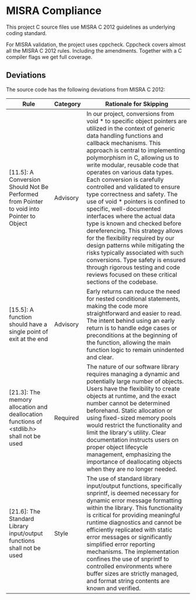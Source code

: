 # MISRA Compliance

This project C source files use MISRA C 2012 guidelines as underlying coding standard.

For MISRA validation, the project uses cppcheck. Cppcheck covers almost all the MISRA C 2012 rules.
Including the amendments. Together with a C compiler flags we get full coverage.

## Deviations

The source code has the following deviations from MISRA C 2012:

| Rule                                                                                     | Category | Rationale for Skipping                                                                                                                                                                                                                                                                                                                        |
|------------------------------------------------------------------------------------------|----------|-----------------------------------------------------------------------------------------------------------------------------------------------------------------------------------------------------------------------------------------------------------------------------------------------------------------------------------------------|
| [11.5]: A Conversion Should Not Be Performed from Pointer to void into Pointer to Object | Advisory | In our project, conversions from void * to specific object pointers are utilized in the context of generic data handling functions and callback mechanisms. This approach is central to implementing polymorphism in C, allowing us to write modular, reusable code that operates on various data types. Each conversion is carefully controlled and validated to ensure type correctness and safety. The use of void * pointers is confined to specific, well-documented interfaces where the actual data type is known and checked before dereferencing. This strategy allows for the flexibility required by our design patterns while mitigating the risks typically associated with such conversions. Type safety is ensured through rigorous testing and code reviews focused on these critical sections of the codebase.                             |
| [15.5]: A function should have a single point of exit at the end                         | Advisory | Early returns can reduce the need for nested conditional statements, making the code more straightforward and easier to read. The intent behind using an early return is to handle edge cases or preconditions at the beginning of the function, allowing the main function logic to remain unindented and clear.                             |
| [21.3]: The memory allocation and deallocation functions of <stdlib.h> shall not be used | Required | The nature of our software library requires managing a dynamic and potentially large number of objects. Users have the flexibility to create objects at runtime, and the exact number cannot be determined beforehand. Static allocation or using fixed-sized memory pools would restrict the functionality and limit the library's utility. Clear documentation instructs users on proper object lifecycle management, emphasizing the importance of deallocating objects when they are no longer needed. |
| [21.6]: The Standard Library input/output functions shall not be used                    | Style    | The use of standard library input/output functions, specifically snprintf, is deemed necessary for dynamic error message formatting within the library. This functionality is critical for providing meaningful runtime diagnostics and cannot be efficiently replicated with static error messages or significantly simplified error reporting mechanisms. The implementation confines the use of snprintf to controlled environments where buffer sizes are strictly managed, and format string contents are known and verified. |